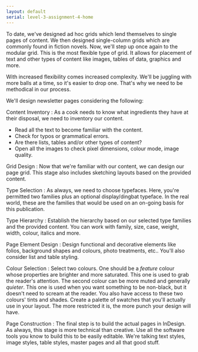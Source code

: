 ```yaml
---
layout: default
serial: level-3-assignment-4-home
---
```

To date, we've designed ad hoc grids which lend themselves to single pages of content. We then designed single-column grids which are commonly found in fiction novels. Now, we'll step up once again to the modular grid. This is the most flexible type of grid. It allows for placement of text and other types of content like images, tables of data, graphics and more.

With increased flexibility comes increased complexity. We'll be juggling with more balls at a time, so it's easier to drop one. That's why we need to be methodical in our process.

We'll design newsletter pages considering the following:

Content Inventory
: As a cook needs to know what ingredients they have at their disposal, we need to inventory our content.

- Read all the text to become familiar with the content.
- Check for typos or grammatical errors.
- Are there lists, tables and/or other types of content?
- Open all the images to check pixel dimensions, colour mode, image quality.

Grid Design
: Now that we're familiar with our content, we can design our page grid. This stage also includes sketching layouts based on the provided content.

Type Selection
: As always, we need to choose typefaces. Here, you're permitted two families plus an optional display/dingbat typeface. In the real world, these are the families that would be used on an on-going basis for this publication.

Type Hierarchy
: Establish the hierarchy based on our selected type families and the provided content. You can work with family, size, case, weight, width, colour, italics and more.

Page Element Design
: Design functional and decorative elements like folios, background shapes and colours, photo treatments, etc.. You'll also consider list and table styling.

Colour Selection
: Select two colours. One should be a *feature* colour whose properties are brighter and more saturated. This one is used to grab the reader's attention. The second colour can be more muted and generally *quieter*. This one is used when you want something to be non-black, but it doesn't need to scream at the reader. You also have access to these two colours' tints and shades. Create a palette of swatches that you'll actually use in your layout. The more restricted it is, the more punch your design will have.

Page Construction
: The final step is to build the actual pages in InDesign. As always, this stage is more technical than creative. Use all the software tools you know to build this to be easily editable. We're talking text styles, image styles, table styles, master pages and all that good stuff.